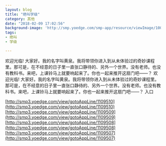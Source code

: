 ```yaml
---
layout: blog
title: "绝叫学级"
category: 其他
date: "2018-02-09 17:02:56"
background-image: 'http://smp.yoedge.com/smp-app/resource/viewImage/1002656appline.png'
tags:
- 绝叫
- 学级

---
```

欢迎光临! 大家好。我的名字叫黄泉。我将带领你进入到从未体验过的奇妙课程里。那可是，在不经意的日子里一直张口静待的、另外一个世界。没有老师。也没有教科书。来吧，上课铃马上就要响起来了。你也一起来推开这扇门吧——？
欢迎光临! 大家好。我的名字叫黄泉。我将带领你进入到从未体验过的奇妙课程里。那可是，在不经意的日子里一直张口静待的、另外一个世界。没有老师。也没有教科书。来吧，上课铃马上就要响起来了。你也一起来推开这扇门吧——？
入口

[http://smp3.yoedge.com/view/gotoAppLine/1109510](http://smp3.yoedge.com/view/gotoAppLine/1109510)
[http://smp3.yoedge.com/view/gotoAppLine/1109509](http://smp3.yoedge.com/view/gotoAppLine/1109509)
[http://smp3.yoedge.com/view/gotoAppLine/1109508](http://smp3.yoedge.com/view/gotoAppLine/1109508)
[http://smp3.yoedge.com/view/gotoAppLine/1109507](http://smp3.yoedge.com/view/gotoAppLine/1109507)

        
